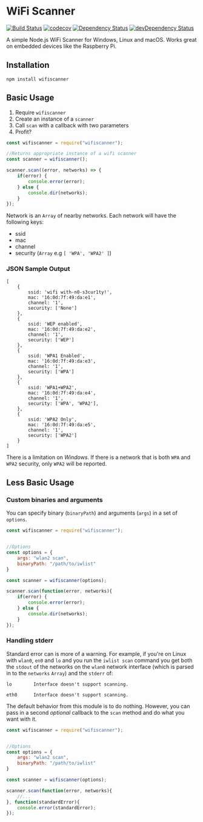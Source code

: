 # WiFi Scanner

[![Build Status](https://travis-ci.org/thingsSDK/wifiscanner.svg?branch=master)](https://travis-ci.org/thingsSDK/wifiscanner)
[![codecov](https://codecov.io/gh/thingsSDK/wifiscanner/branch/master/graph/badge.svg)](https://codecov.io/gh/thingsSDK/wifiscanner)
[![Dependency Status](https://david-dm.org/thingssdk/wifiscanner.svg)](https://david-dm.org/thingssdk/wifiscanner)
[![devDependency Status](https://david-dm.org/thingssdk/wifiscanner/dev-status.svg)](https://david-dm.org/thingssdk/wifiscanner#info=devDependencies)

A simple Node.js WiFi Scanner for Windows, Linux and macOS. Works great on embedded devices like the Raspberry Pi.

## Installation

```
npm install wifiscanner
```

## Basic Usage

1. Require `wifiscanner`
2. Create an instance of a `scanner`
3. Call `scan` with a callback with two parameters
4. Profit?

```javascript
const wifiscanner = require("wifiscanner");

//Returns appropriate instance of a wifi scanner
const scanner = wifiscanner();

scanner.scan((error, networks) => {
    if(error) {
        console.error(error);
    } else {
        console.dir(networks);
    }
});

```

Network is an `Array` of nearby networks. Each network will have the following keys:

* ssid
* mac
* channel
* security (`Array` e.g `[ 'WPA', 'WPA2' ]`)


### JSON Sample Output

```
[
    {
        ssid: 'wifi with-n0-s3cur1ty!',
        mac: '16:0d:7f:49:da:e1',
        channel: '1',
        security: ['None']
    },
    {
        ssid: 'WEP enabled',
        mac: '16:0d:7f:49:da:e2',
        channel: '1',
        security: ['WEP']
    },
    {
        ssid: 'WPA1 Enabled',
        mac: '16:0d:7f:49:da:e3',
        channel: '1',
        security: ['WPA']
    },
    {
        ssid: 'WPA1+WPA2',
        mac: '16:0d:7f:49:da:e4',
        channel: '1',
        security: ['WPA', 'WPA2'],
    },
    {
        ssid: 'WPA2 Only',
        mac: '16:0d:7f:49:da:e5',
        channel: '1',
        security: ['WPA2']
    }
]
```

There is a limitation on _Windows_. If there is a network that is both `WPA` and `WPA2` security, only `WPA2` will be reported.

## Less Basic Usage

### Custom binaries and arguments

You can specify binary (`binaryPath`) and arguments (`args`) in a set of `options`.

```javascript
const wifiscanner = require("wifiscanner");


//Options
const options = {
    args: "wlan2 scan",
    binaryPath: "/path/to/iwlist"
}

const scanner = wifiscanner(options);

scanner.scan(function(error, networks){
    if(error) {
        console.error(error);
    } else {
        console.dir(networks);
    }
});

```

### Handling stderr

Standard error can is more of a warning. For example, if you're on Linux with `wlan0`, `en0` and `lo`
and you run the `iwlist scan` command you get both the `stdout` of the networks on the `wlan0` network interface
(which is parsed in to the `networks` `Array`) and the `stderr` of:

```
lo        Interface doesn't support scanning.

eth0      Interface doesn't support scanning.
```

The default behavior from this module is to do nothing. However, you can pass in a second _optional_ callback to the
`scan` method and do what you want with it.

```javascript
const wifiscanner = require("wifiscanner");


//Options
const options = {
    args: "wlan2 scan",
    binaryPath: "/path/to/iwlist"
}

const scanner = wifiscanner(options);

scanner.scan(function(error, networks){
    //...
}, function(standardError){
    console.error(standardError);
});

```